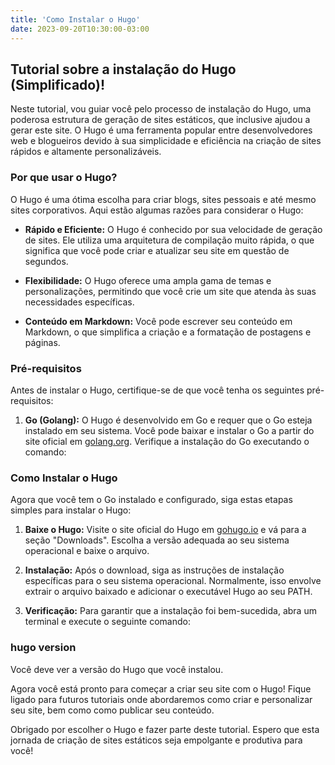 ```yaml
---
title: 'Como Instalar o Hugo'
date: 2023-09-20T10:30:00-03:00
---
```


## Tutorial sobre a instalação do Hugo (Simplificado)!

Neste tutorial, vou guiar você pelo processo de instalação do Hugo, uma poderosa estrutura de geração de sites estáticos, que inclusive ajudou a gerar este site.
O Hugo é uma ferramenta popular entre desenvolvedores web e blogueiros devido à sua simplicidade e eficiência na criação de sites rápidos e altamente personalizáveis.

### Por que usar o Hugo?

O Hugo é uma ótima escolha para criar blogs, sites pessoais e até mesmo sites corporativos. Aqui estão algumas razões para considerar o Hugo:

- **Rápido e Eficiente:** O Hugo é conhecido por sua velocidade de geração de sites. Ele utiliza uma arquitetura de compilação muito rápida, o que significa que você pode criar e atualizar seu site em questão de segundos.

- **Flexibilidade:** O Hugo oferece uma ampla gama de temas e personalizações, permitindo que você crie um site que atenda às suas necessidades específicas.

- **Conteúdo em Markdown:** Você pode escrever seu conteúdo em Markdown, o que simplifica a criação e a formatação de postagens e páginas.

### Pré-requisitos

Antes de instalar o Hugo, certifique-se de que você tenha os seguintes pré-requisitos:

1. **Go (Golang):** O Hugo é desenvolvido em Go e requer que o Go esteja instalado em seu sistema. Você pode baixar e instalar o Go a partir do site oficial em [golang.org](https://golang.org/). Verifique a instalação do Go executando o comando:


### Como Instalar o Hugo

Agora que você tem o Go instalado e configurado, siga estas etapas simples para instalar o Hugo:

1. **Baixe o Hugo:** Visite o site oficial do Hugo em [gohugo.io](https://gohugo.io/) e vá para a seção "Downloads". Escolha a versão adequada ao seu sistema operacional e baixe o arquivo.

2. **Instalação:** Após o download, siga as instruções de instalação específicas para o seu sistema operacional. Normalmente, isso envolve extrair o arquivo baixado e adicionar o executável Hugo ao seu PATH.

3. **Verificação:** Para garantir que a instalação foi bem-sucedida, abra um terminal e execute o seguinte comando:

### hugo version

Você deve ver a versão do Hugo que você instalou.

Agora você está pronto para começar a criar seu site com o Hugo! Fique ligado para futuros tutoriais onde abordaremos como criar e personalizar seu site, bem como como publicar seu conteúdo.

Obrigado por escolher o Hugo e fazer parte deste tutorial. Espero que esta jornada de criação de sites estáticos seja empolgante e produtiva para você!
